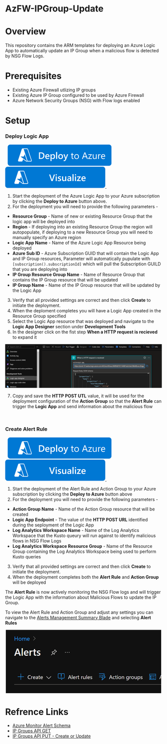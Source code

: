 # AzFW-IPGroup-Update

# Overview
This repository contains the ARM templates for deploying an Azure Logic App to automatically update an IP Group when a malicious flow is detected by NSG Flow Logs.
# Prerequisites 
* Existing Azure Firewall utlizing IP groups
* Existing Azure IP Group configured to be used by Azure Firewall
* Azure Network Security Groups (NSG) with Flow logs enabled

# Setup


### Deploy Logic App
&nbsp;
<a href="https://portal.azure.com/#create/Microsoft.Template/uri/https%3A%2F%2Fraw.githubusercontent.com%2Fcocallaw%2FAzFW-IPGroup-Update%2Fmain%2FTemplates%2FLogic_App%2Fazuredeploy.json" target="_blank">
    <img src="https://raw.githubusercontent.com/Azure/azure-quickstart-templates/master/1-CONTRIBUTION-GUIDE/images/deploytoazure.svg?sanitize=true"/> 
</a>
<a href="http://armviz.io/#/?load=https%3A%2F%2Fraw.githubusercontent.com%2Fcocallaw%2FAzFW-IPGroup-Update%2Fmain%2FTemplates%2FLogic_App%2Fazuredeploy.json" target="_blank">
    <img src="https://raw.githubusercontent.com/Azure/azure-quickstart-templates/master/1-CONTRIBUTION-GUIDE/images/visualizebutton.svg?sanitize=true"/>
</a>
&nbsp;

1. Start the deployment of the Azure Logic App to your Azure subscription by clicking the __Deploy to Azure__ button above. 
1. For the deployment you will need to provide the following parameters -


* __Resource Group__ - Name of new or existing Resource Group that the logic app will be deployed into
* __Region__ - If deploying into an existing Resource Group the region will autopopulate, if deploying to a new Resource Group you will need to manually specify an Azure region
* __Logic App Name__ - Name of the Azure Logic App Resource being deployed
* __Azure Sub ID__ - Azure Subscription GUID that will contain the Logic App and IP Group resources, Parameter will automatically pupulate with `[subscription().subscriptionId]` which will pull the Subscription GUILD that you are deploying into 
* __IP Group Resource Group Name__ - Name of Resource Group that contains the IP Group resource that will be updated
* __IP Group Name__ - Name of the IP Group resource that will be updated by the Logic App 


3. Verify that all provided settings are correct and then click __Create__ to initiate the deployment.
1. When the deploment completes you will have a Logic App created in the Resource Group specified 
1. Select the Logic App resource that was deployed and navigate to the __Logic App Designer__ section under __Development Tools__
1. In the designer click on the fist step __When a HTTP request is recieved__ to expand it 
<p align="center">
  <img width="750" src="https://github.com/cocallaw/AzFW-IPGroup-Update/raw/main/Images/LAHTTPPostURL.png" alt="Logic App HTTP Post URL">
</p>

7. Copy and save the __HTTP POST UTL__ value, it will be used for the deployment configuration of the __Action Group__ so that the __Alert Rule__ can trigger the __Logic App__ and send information about the malicious flow 

&nbsp;
### Create Alert Rule
&nbsp;
<a href="https://portal.azure.com/#create/Microsoft.Template/uri/https%3A%2F%2Fraw.githubusercontent.com%2Fcocallaw%2FAzFW-IPGroup-Update%2Fmain%2FTemplates%2FAlert_Rule%2Fazuredeploy.json" target="_blank">
    <img src="https://raw.githubusercontent.com/Azure/azure-quickstart-templates/master/1-CONTRIBUTION-GUIDE/images/deploytoazure.svg?sanitize=true"/> 
</a>
<a href="http://armviz.io/#/?load=https%3A%2F%2Fraw.githubusercontent.com%2Fcocallaw%2FAzFW-IPGroup-Update%2Fmain%2FTemplates%2FAlert_Rule%2Fazuredeploy.json" target="_blank">
    <img src="https://raw.githubusercontent.com/Azure/azure-quickstart-templates/master/1-CONTRIBUTION-GUIDE/images/visualizebutton.svg?sanitize=true"/>
</a>
&nbsp;

1. Start the deployment of the Alert Rule and Action Group to your Azure subscription by clicking the __Deploy to Azure__ button above
1. For the deployment you will need to provide the following parameters -


* __Action Group Name__ - Name of the Action Group resource that will be created 
* __Logic App Endpoint__ - The value of the __HTTP POST URL__ identified during the seployment of the Logic App
* __Log Analytics Workspace Name__ - Name of the Log Analytics Workspace that the Kusto queury will run against to identify malicious flows in NSG Flow Logs
* __Log Analytics Workspace Resource Group__ - Name of the Resource Group containing the Log Analytics Workspace being used to perform Kusto queries


3. Verify that all provided settings are correct and then click __Create__ to initiate the deployment.
1. When the deployment completes both the __Alert Rule__ and __Action Group__ will be deployed

The __Alert Rule__ is now actively monitoring the NSG Flow logs and will trigger the Logic App with the information about Malicious Flows to update the IP Group. 

To view the Alert Rule and Action Group and adjust any settings you can navigate to the [Alerts Management Summary Blade](https://ms.portal.azure.com/#blade/Microsoft_Azure_Monitoring/AlertsManagementSummaryBlade) and selecting __Alert Rules__

<p align="center">
  <img width="500" src="https://github.com/cocallaw/AzFW-IPGroup-Update/raw/main/Images/AlertRules.png" alt="Alert Rule Button in the Azure Portal">
</p>

# Refrence Links
* [Azure Monitor Alert Schema](https://docs.microsoft.com/en-us/azure/azure-monitor/alerts/alerts-common-schema-definitions)
* [IP Groups API GET](https://docs.microsoft.com/en-us/rest/api/virtualnetwork/ip-groups/get)
* [IP Groups API PUT - Create or Update](https://docs.microsoft.com/en-us/rest/api/virtualnetwork/ip-groups/create-or-update)